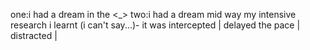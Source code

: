 one:i had a dream in the <_>
two:i had a dream
mid way my intensive research i learnt (i can't say...)- it was intercepted | delayed the pace | distracted |
